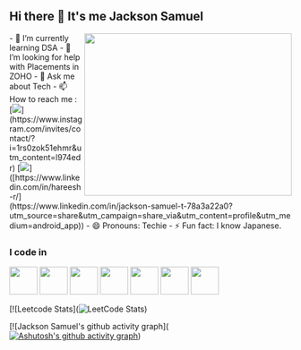 ## Hi there 👋 It's me Jackson Samuel

<img align="right" width="370" height="290" src="https://i.pinimg.com/originals/47/f0/34/47f0342cec72b800463bf003eac1257e.gif">                                                
- 🌱 I’m currently learning DSA
- 🤔 I’m looking for help with Placements in ZOHO
- 💬 Ask me about Tech
- 📫 How to reach me :
<br /> [<img src="https://img.shields.io/badge/Instagram-E4405F?style=for-the-badge&logo=instagram&logoColor=white" />](https://www.instagram.com/invites/contact/?i=1rs0zok51ehmr&utm_content=l974edr) [<img src="https://img.shields.io/badge/LinkedIn-0077B5?style=for-the-badge&logo=linkedin&logoColor=white" />]([https://www.linkedin.com/in/hareesh-r/](https://www.linkedin.com/in/jackson-samuel-t-78a3a22a0?utm_source=share&utm_campaign=share_via&utm_content=profile&utm_medium=android_app))
- 😄 Pronouns: Techie
- ⚡ Fun fact: I know Japanese.

### I code in
<img height="50" width="50" src="https://img.icons8.com/color/48/000000/c-programming.png" /> <img height="50" width="50" src="https://img.icons8.com/color/48/000000/java-coffee-cup-logo.png" /> <img height="50" width="50" src="https://img.icons8.com/color/48/000000/html-5.png" /> <img height="50" width="50" src="https://img.icons8.com/color/48/000000/css3.png" /> <img height="50" width="50" src="https://img.icons8.com/color/48/000000/javascript.png"/> <img height="50" width="50" src="https://img.icons8.com/color/48/000000/mysql-logo.png"/> <img height="50" width="50" src="https://img.icons8.com/color/48/000000/nodejs.png"/> 

[![Leetcode Stats](![LeetCode Stats](https://leetcard.jacoblin.cool/JacksonSamuel-T?theme=dark&font=Marcellus&ext=contest))

[![Jackson Samuel's github activity graph]([![Ashutosh's github activity graph](https://github-readme-activity-graph.vercel.app/graph?username=JacksonSamuel-T&bg_color=000000&color=ffffff&line=4ef461&point=ffffff&area=true&hide_border=true)](https://github.com/ashutosh00710/github-readme-activity-graph))
